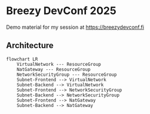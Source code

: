 # Breezy DevConf 2025

Demo material for my session at https://breezydevconf.fi

## Architecture

```mermaid
flowchart LR
    VirtualNetwork --- ResourceGroup
    NatGateway --- ResourceGroup 
    NetworkSecurityGroup --- ResourceGroup
    Subnet-Frontend --> VirtualNetwork
    Subnet-Backend --> VirtualNetwork
    Subnet-Frontend --> NetworkSecurityGroup
    Subnet-Backend --> NetworkSecurityGroup
    Subnet-Frontend --> NatGateway
    Subnet-Backend --> NatGateway
```
